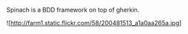 Spinach is a BDD framework on top of gherkin.

![http://farm1.static.flickr.com/58/200481513_a1a0aa265a.jpg]
